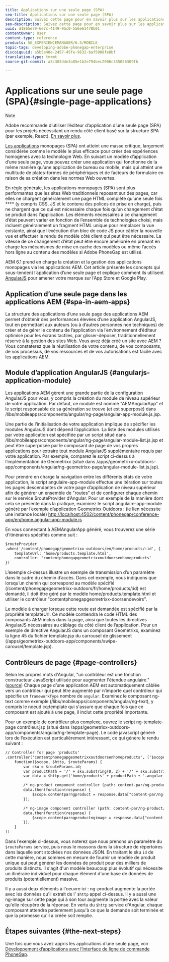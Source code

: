 ```yaml
---
title: Applications sur une seule page (SPA)
seo-title: Applications sur une seule page (SPA)
description: Suivez cette page pour en savoir plus sur les applications d’une seule page, c’est-à-dire que vous pouvez créer une application qui fonctionne de la même manière qu’une application de bureau ou mobile.
seo-description: Suivez cette page pour en savoir plus sur les applications d’une seule page, c’est-à-dire que vous pouvez créer une application qui fonctionne de la même manière qu’une application de bureau ou mobile.
uuid: d1865e79-6e7c-4149-95c0-556e61478b01
contentOwner: User
content-type: reference
products: SG_EXPERIENCEMANAGER/6.5/MOBILE
topic-tags: developing-adobe-phonegap-enterprise
discoiquuid: a5b5e40e-2457-45fe-9632-baf5008fe8bf
translation-type: tm+mt
source-git-commit: a3c303d4e3a85e1b2e794bec2006c335056309fb

---
```



# Applications sur une seule page (SPA){#single-page-applications}

>[!NOTE]
>
>Adobe recommande d’utiliser l’éditeur d’application d’une seule page (SPA) pour les projets nécessitant un rendu côté client basé sur la structure SPA (par exemple, React). [En savoir plus](/help/sites-developing/spa-overview.md).

[Les applications](https://en.wikipedia.org/wiki/Single-page_application) monopages (SPA) ont atteint une masse critique, largement considérée comme le modèle le plus efficace pour créer des expériences homogènes avec la technologie Web. En suivant un modèle d’application d’une seule page, vous pouvez créer une application qui fonctionne de la même manière qu’une application de bureau ou mobile, mais qui atteint une multitude de plates-formes de périphériques et de facteurs de formulaire en raison de sa création dans les normes Web ouvertes.

En règle générale, les applications monopages (SPA) sont plus performantes que les sites Web traditionnels reposant sur des pages, car elles ne chargent généralement une page HTML complète qu’une seule fois **** (y compris CSS, JS et le contenu des polices de prise en charge), puis ne chargent que ce qui est nécessaire chaque fois qu’un changement d’état se produit dans l’application. Les éléments nécessaires à ce changement d’état peuvent varier en fonction de l’ensemble de technologies choisi, mais incluent généralement un fragment HTML unique pour remplacer la vue existante, ainsi que l’exécution d’un bloc de code JS pour câbler la nouvelle vue et effectuer le rendu de modèle côté client qui peut être nécessaire. La vitesse de ce changement d’état peut être encore améliorée en prenant en charge les mécanismes de mise en cache des modèles ou même l’accès hors ligne au contenu des modèles si Adobe PhoneGap est utilisé.

AEM 6.1 prend en charge la création et la gestion des applications monopages via les applications AEM. Cet article présente les concepts qui sous-tendent l’application d’une seule page et explique comment ils utilisent [AngularJS](https://angularjs.org/) pour amener votre marque sur l’App Store et Google Play.

## Application d’une seule page dans les applications AEM {#spa-in-aem-apps}

La structure des applications d’une seule page des applications AEM permet d’obtenir des performances élevées d’une application AngularJS, tout en permettant aux auteurs (ou à d’autres personnes non techniques) de créer et de gérer le contenu de l’application via l’environnement d’éditeur optimisé pour les écrans tactiles, par glisser-déposer, traditionnellement réservé à la gestion des sites Web. Vous avez déjà créé un site avec AEM ? Vous constaterez que la réutilisation de votre contenu, de vos composants, de vos processus, de vos ressources et de vos autorisations est facile avec les applications AEM.

## Module d’application AngularJS {#angularjs-application-module}

Les applications AEM gèrent une grande partie de la configuration AngularJS pour vous, y compris la création du module de niveau supérieur de votre application. Par défaut, ce module est nommé &quot;AEMAngularApp&quot; et le script responsable de sa génération se trouve (et est superposé) dans /libs/mobileapps/components/angular/ng-page/angular-app-module.js.jsp.

Une partie de l’initialisation de votre application implique de spécifier les modules AngularJS dont dépend l’application. La liste des modules utilisés par votre application est spécifiée par un script situé dans /libs/mobileapps/components/angular/ng-page/angular-module-list.js.jsp et peut être superposée par le composant de page de vos propres applications pour extraire tout module AngularJS supplémentaire requis par votre application. Par exemple, comparez le script ci-dessus à l’implémentation de Geometrixx (situé dans /apps/geometrixx-outdoors-app/components/angular/ng-geometrixx-page/angular-module-list.js.jsp).

Pour prendre en charge la navigation entre les différents états de votre application, le script angulaire-app-module effectue une itération sur toutes les pages descendantes de votre page d’application de niveau supérieur afin de générer un ensemble de &quot;routes&quot; et de configurer chaque chemin sur le service $routeProvider d’Angular. Pour un exemple de la manière dont cela se présente dans la pratique, examinez le script angulaire-app-module généré par l’exemple d’application Geometrixx Outdoors : (le lien nécessite une instance locale) [http://localhost:4502/content/phonegap/conference-app/en/home.angular-app-module.js](http://localhost:4502/content/phonegap/conference-app/en/home.angular-app-module.js)

En vous connectant à AEMAngularApp généré, vous trouverez une série d&#39;itinéraires spécifiés comme suit :

```xml
$routeProvider
.when('/content/phonegap/geometrixx-outdoors/en/home/products/:id', {
    templateUrl: 'home/products.template.html',
    controller: 'contentphonegapgeometrixxoutdoorsenhomeproducts'
})
```

L’exemple ci-dessus illustre un exemple de transmission d’un paramètre dans le cadre du chemin d’accès. Dans cet exemple, nous indiquons que lorsqu’un chemin qui correspond au modèle spécifié (/content/phonegap/geometrixx-outdoors/fr/home/products/:id) est demandé, il doit être géré par le modèle home/products.template.html et utiliser le contrôleur &quot;contentphonegapgeometrixx-doorsendevoirs&quot;.

Le modèle à charger lorsque cette route est demandée est spécifié par la propriété templateUrl. Ce modèle contiendra le code HTML des composants AEM inclus dans la page, ainsi que toutes les directives AngularJS nécessaires au câblage du côté client de l’application. Pour un exemple de directive AngularJS dans un composant Geometrixx, examinez la ligne 45 du fichier template.jsp du carrousel de glissement (/apps/geometrixx-outdoors-app/components/swipe-carousel/template.jsp).

## Contrôleurs de page {#page-controllers}

Selon les propres mots d&#39;Angular, &quot;un contrôleur est une fonction constructeur JavaScript utilisée pour augmenter l&#39;étendue angulaire.&quot; ([source](https://docs.angularjs.org/guide/controller)) Chaque page d’une application AEM est automatiquement câblée vers un contrôleur qui peut être augmenté par n’importe quel contrôleur qui spécifie un `frameworkType` nombre de `angular`. Examinez le composant ng-text comme exemple (/libs/mobileapps/components/angular/ng-text), y compris le noeud cq:template qui s&#39;assure que chaque fois que ce composant est ajouté à une page, il inclut cette propriété importante.

Pour un exemple de contrôleur plus complexe, ouvrez le script ng-template-page contrôleur.jsp (situé dans /apps/geometrixx-outdoors-app/components/angular/ng-template-page). Le code javascript généré lors de l’exécution est particulièrement intéressant, ce qui génère le rendu suivant :

```xml
// Controller for page 'products'
.controller('contentphonegapgeometrixxoutdoorsenhomeproducts', ['$scope', '$http', '$routeParams',
    function($scope, $http, $routeParams) {
        var sku = $routeParams.id;
        var productPath = '/' + sku.substring(0, 2) + '/' + sku.substring(0, 4) + '/' + sku;
        var data = $http.get('home/products' + productPath + '.angular.json' + cacheKiller);

        /* ng-product component controller (path: content-par/ng-product) */
        data.then(function(response) {
            $scope.contentparngproduct = response.data["content-par/ng-product"].items;
        });

        /* ng-image component controller (path: content-par/ng-product/ng-image) */
        data.then(function(response) {
            $scope.contentparngproductngimage = response.data["content-par/ng-product/ng-image"].items;
        });
    }
])
```

Dans l’exemple ci-dessus, vous noterez que nous prenons un paramètre du `$routeParams` service, puis nous le massons dans la structure de répertoires dans laquelle sont stockées nos données JSON. En traitant le sku `id` de cette manière, nous sommes en mesure de fournir un modèle de produit unique qui peut générer les données de produit pour des milliers de produits distincts. Il s&#39;agit d&#39;un modèle beaucoup plus évolutif qui nécessite un itinéraire individuel pour chaque élément d&#39;une base de données de produits (potentiellement) massive.

Il y a aussi deux éléments à l&#39;oeuvre ici : ng-product augmente la portée avec les données qu&#39;il extrait de l&#39; `$http` appel ci-dessus. Il y a aussi une ng-image sur cette page qui à son tour augmente la portée avec la valeur qu&#39;elle récupère de la réponse. En vertu du `$http` service d&#39;Angular, chaque composant attendra patiemment jusqu&#39;à ce que la demande soit terminée et que la promesse qu&#39;il a créée soit remplie.

## Étapes suivantes {#the-next-steps}

Une fois que vous avez appris les applications d’une seule page, voir [Développement d’applications avec l’interface de ligne de commande PhoneGap](/help/mobile/phonegap-apps-pg-cli.md).
